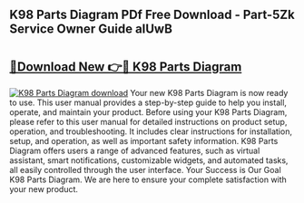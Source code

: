 ## K98 Parts Diagram PDf Free Download - Part-5Zk Service Owner Guide aIUwB

# <h2><a href="http://dfjdo8s.blite.top/?on=K98+Parts+Diagram">🔗Download New 👉🔴 K98 Parts Diagram</a></h2>

[![K98 Parts Diagram download](https://i.imgur.com/lujVjoI.png)](http://dfjdo8s.blite.top/?on=K98+Parts+Diagram)
Your new K98 Parts Diagram is now ready to use. This user manual provides a step-by-step guide to help you install, operate, and maintain your product. Before using your K98 Parts Diagram, please refer to this user manual for detailed instructions on product setup, operation, and troubleshooting. It includes clear instructions for installation, setup, and operation, as well as important safety information. K98 Parts Diagram offers users a range of advanced features, such as virtual assistant, smart notifications, customizable widgets, and automated tasks, all easily controlled through the user interface. Your Success is Our Goal K98 Parts Diagram. We are here to ensure your complete satisfaction with your new product.
